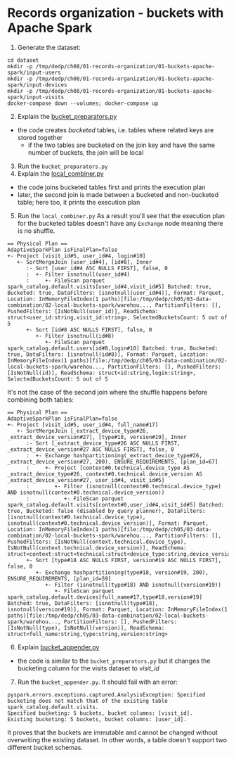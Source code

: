 # Records organization - buckets with Apache Spark

1. Generate the dataset:
```
cd dataset
mkdir -p /tmp/dedp/ch08/01-records-organization/01-buckets-apache-spark/input-users
mkdir -p /tmp/dedp/ch08/01-records-organization/01-buckets-apache-spark/input-devices
mkdir -p /tmp/dedp/ch08/01-records-organization/01-buckets-apache-spark/input-visits
docker-compose down --volumes; docker-compose up
```
2. Explain the [bucket_preparators.py](bucket_preparators.py)
* the code creates _bucketed_ tables, i.e. tables where related keys are stored together
  * if the two tables are bucketed on the join key and have the same number of buckets, the join will be local
3. Run the `bucket_preparators.py`
4. Explain the [local_combiner.py](local_combiner.py)
* the code joins bucketed tables first and prints the execution plan
* later, the second join is made between a bucketed and non-bucketed table; here too, it prints the execution plan
5. Run the `local_combiner.py`
As a result you'll see that the execution plan for the bucketed tables doesn't have any `Exchange` node 
meaning there is no shuffle. 
```
== Physical Plan ==
AdaptiveSparkPlan isFinalPlan=false
+- Project [visit_id#5, user_id#4, login#10]
   +- SortMergeJoin [user_id#4], [id#8], Inner
      :- Sort [user_id#4 ASC NULLS FIRST], false, 0
      :  +- Filter isnotnull(user_id#4)
      :     +- FileScan parquet spark_catalog.default.visits[user_id#4,visit_id#5] Batched: true, Bucketed: true, DataFilters: [isnotnull(user_id#4)], Format: Parquet, Location: InMemoryFileIndex(1 paths)[file:/tmp/dedp/ch05/03-data-combination/02-local-buckets-spark/warehou..., PartitionFilters: [], PushedFilters: [IsNotNull(user_id)], ReadSchema: struct<user_id:string,visit_id:string>, SelectedBucketsCount: 5 out of 5
      +- Sort [id#8 ASC NULLS FIRST], false, 0
         +- Filter isnotnull(id#8)
            +- FileScan parquet spark_catalog.default.users[id#8,login#10] Batched: true, Bucketed: true, DataFilters: [isnotnull(id#8)], Format: Parquet, Location: InMemoryFileIndex(1 paths)[file:/tmp/dedp/ch05/03-data-combination/02-local-buckets-spark/warehou..., PartitionFilters: [], PushedFilters: [IsNotNull(id)], ReadSchema: struct<id:string,login:string>, SelectedBucketsCount: 5 out of 5
```

It's not the case of the second join where the shuffle happens before combining both tables:
```
== Physical Plan ==
AdaptiveSparkPlan isFinalPlan=false
+- Project [visit_id#5, user_id#4, full_name#17]
   +- SortMergeJoin [_extract_device_type#26, _extract_device_version#27], [type#18, version#19], Inner
      :- Sort [_extract_device_type#26 ASC NULLS FIRST, _extract_device_version#27 ASC NULLS FIRST], false, 0
      :  +- Exchange hashpartitioning(_extract_device_type#26, _extract_device_version#27, 200), ENSURE_REQUIREMENTS, [plan_id=67]
      :     +- Project [context#0.technical.device_type AS _extract_device_type#26, context#0.technical.device_version AS _extract_device_version#27, user_id#4, visit_id#5]
      :        +- Filter (isnotnull(context#0.technical.device_type) AND isnotnull(context#0.technical.device_version))
      :           +- FileScan parquet spark_catalog.default.visits[context#0,user_id#4,visit_id#5] Batched: true, Bucketed: false (disabled by query planner), DataFilters: [isnotnull(context#0.technical.device_type), isnotnull(context#0.technical.device_version)], Format: Parquet, Location: InMemoryFileIndex(1 paths)[file:/tmp/dedp/ch05/03-data-combination/02-local-buckets-spark/warehou..., PartitionFilters: [], PushedFilters: [IsNotNull(context.technical.device_type), IsNotNull(context.technical.device_version)], ReadSchema: struct<context:struct<technical:struct<device_type:string,device_version:string>>,user_id:string,...
      +- Sort [type#18 ASC NULLS FIRST, version#19 ASC NULLS FIRST], false, 0
         +- Exchange hashpartitioning(type#18, version#19, 200), ENSURE_REQUIREMENTS, [plan_id=59]
            +- Filter (isnotnull(type#18) AND isnotnull(version#19))
               +- FileScan parquet spark_catalog.default.devices[full_name#17,type#18,version#19] Batched: true, DataFilters: [isnotnull(type#18), isnotnull(version#19)], Format: Parquet, Location: InMemoryFileIndex(1 paths)[file:/tmp/dedp/ch05/03-data-combination/02-local-buckets-spark/warehou..., PartitionFilters: [], PushedFilters: [IsNotNull(type), IsNotNull(version)], ReadSchema: struct<full_name:string,type:string,version:string>
```

6. Explain [bucket_appender.py](bucket_appender.py)
* the code is similar to the `bucket_preparators.py` but it changes the bucketing column for the visits dataset
  to _visit_id_
7. Run the `bucket_appender.py`. It should fail with an error:

```
pyspark.errors.exceptions.captured.AnalysisException: Specified bucketing does not match that of the existing table spark_catalog.default.visits.
Specified bucketing: 5 buckets, bucket columns: [visit_id].
Existing bucketing: 5 buckets, bucket columns: [user_id].
```

It proves that the buckets are immutable and cannot be changed without overwriting the existing dataset. In other
words, a table doesn't support two different bucket schemas.
